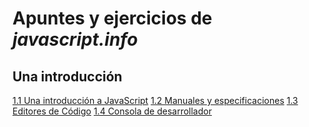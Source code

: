 # Apuntes y ejercicios de _javascript.info_

## Una introducción

[1.1 Una introducción a JavaScript](1-1_una_introducción_a_javascript/apuntes.md)
[1.2 Manuales y especificaciones](1-2_manuales_y_especificaciones/apuntes.md)
[1.3 Editores de Código](1-3_editores_de_codigo/apuntes.md)
[1.4 Consola de desarrollador]()
